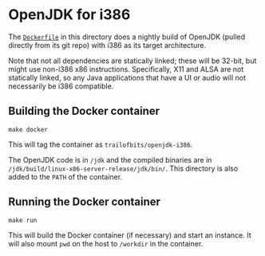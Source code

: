 # OpenJDK for i386

The [`Dockerfile`](Dockerfile) in this directory does a nightly build of OpenJDK
(pulled directly from its git repo) with i386 as its target architecture.

Note that not all dependencies are statically linked; these will be 32-bit, but might use
non-i386 x86 instructions. Specifically, X11 and ALSA are not statically linked, so any
Java applications that have a UI or audio will not necessarily be i386 compatible.

## Building the Docker container

```shell
make docker
```

This will tag the container as `trailofbits/openjdk-i386`.

The OpenJDK code is in `/jdk` and the compiled binaries are in
`/jdk/build/linux-x86-server-release/jdk/bin/`. This directory is also added to the `PATH`
of the container.

## Running the Docker container

```shell
make run
```

This will build the Docker container (if necessary) and start an instance. It will also
mount `pwd` on the host to `/workdir` in the container.
